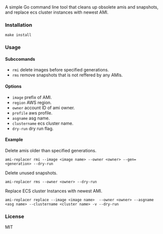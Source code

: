 A simple Go command line tool that cleans up obsolete amis and snapshots, and replace ecs cluster instances with newest AMI.


### Installation

```
make install
```

### Usage

#### Subccomands

- `rmi` delete images before specified generations.
- `rms` remove snapshots that is not reffered by any AMIs.

#### Options

- `image` prefix of AMI.
- `region` AWS region.
- `owner` account ID of ami owner.
- `profile` aws profile.
- `asgname` asg name.
- `clustername` ecs cluster name.
- `dry-run` dry run flag.

#### Example

Delete amis older than specified generations.
```
ami-replacer rmi --image <image name> --owner <owner> --gen=<generation> --dry-run
```


Delete unused snapshots.
```
ami-replacer rms --owner <owner> --dry-run
```


Replace ECS cluster Instances with newest AMI.
```
ami-replacer replace --image <image name>  --owner <owner> --asgname <asg name> --clustername <cluster name> -v --dry-run
```

### License
MIT
